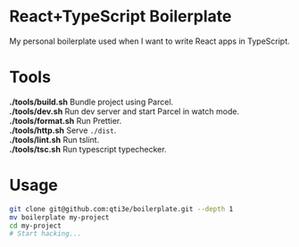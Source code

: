 # React+TypeScript Boilerplate
My personal boilerplate used when I want to write React apps in TypeScript.

# Tools
**./tools/build.sh** Bundle project using Parcel.  
**./tools/dev.sh** Run dev server and start Parcel in watch mode.  
**./tools/format.sh** Run Prettier.  
**./tools/http.sh** Serve `./dist`.  
**./tools/lint.sh** Run tslint.  
**./tools/tsc.sh** Run typescript typechecker.  

# Usage
```bash
git clone git@github.com:qti3e/boilerplate.git --depth 1
mv boilerplate my-project
cd my-project
# Start hacking...
```
